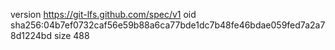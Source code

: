 version https://git-lfs.github.com/spec/v1
oid sha256:04b7ef0732caf56e59b88a6ca77bde1dc7b48fe46bdae059fed7a2a78d1224bd
size 488
